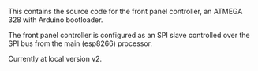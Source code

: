 This contains the source code for the front panel controller, an ATMEGA 328 with Arduino bootloader.

The front panel controller  is configured as an SPI slave controlled over the SPI bus from the main (esp8266) processor.

Currently at local version v2.
